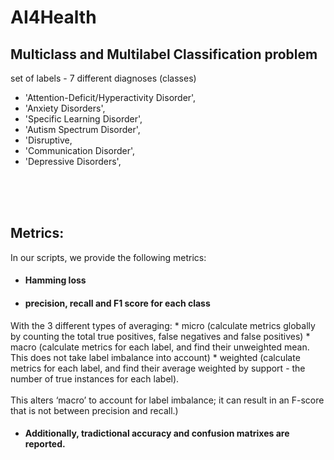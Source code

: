 # AI4Health
## Multiclass and Multilabel Classification problem
 set of labels - 7 different diagnoses (classes)<br />
 * 'Attention-Deficit/Hyperactivity Disorder',
 * 'Anxiety Disorders',
 * 'Specific Learning Disorder',
 * 'Autism Spectrum Disorder',
 * 'Disruptive, 
 * 'Communication Disorder',
 * 'Depressive Disorders', <br />
 

<br /><br /><br />
## Metrics:
In our scripts, we provide the following metrics:
* #### Hamming loss <br />
* #### precision, recall and F1 score for each class <br />
With the 3 different types of averaging:
     * micro (calculate metrics globally by counting the total true positives, false negatives and false positives)
    * macro (calculate metrics for each label, and find their unweighted mean. This does not take label imbalance into account)
    * weighted (calculate metrics for each label, and find their average weighted by support - the number of true instances for each label). 
<br /><br />
 This alters ‘macro’ to account for label imbalance; it can result in an F-score that is not between precision and recall.)<br />

* #### Additionally, tradictional accuracy and confusion matrixes are reported.


